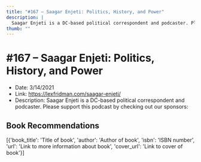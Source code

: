 ```yaml
---
title: "#167 – Saagar Enjeti: Politics, History, and Power"
description: |
  Saagar Enjeti is a DC-based political correspondent and podcaster. Please support this podcast by checking out our sponsors:"
thumb: ""
---
```


# #167 – Saagar Enjeti: Politics, History, and Power

  - Date: 3/14/2021
  - Link: https://lexfridman.com/saagar-enjeti/
  - Description: Saagar Enjeti is a DC-based political correspondent and podcaster. Please support this podcast by checking out our sponsors:

## Book Recommendations

[{'book_title': 'Title of book', 'author': 'Author of book', 'isbn': 'ISBN number', 'url': 'Link to more information about book', 'cover_url': 'Link to cover of book'}]